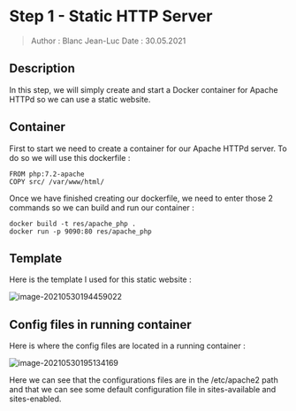 # Step 1 - Static HTTP Server

> Author : Blanc Jean-Luc
> Date : 30.05.2021

## Description

In this step, we will simply create and start a Docker container for Apache HTTPd so we can use a static website.

## Container

First to start we need to create a container for our Apache HTTPd server.
To do so we will use this dockerfile : 

```
FROM php:7.2-apache
COPY src/ /var/www/html/
```

Once we have finished creating our dockerfile, we need to enter those 2 commands so we can build and run our container : 

```
docker build -t res/apache_php .
docker run -p 9090:80 res/apache_php
```

## Template

Here is the template I used for this static website : 

![image-20210530194459022](C:\Users\jean_\AppData\Roaming\Typora\typora-user-images\image-20210530194459022.png)

## Config files in running container

Here is where the config files are located in a running container : 

![image-20210530195134169](C:\Users\jean_\AppData\Roaming\Typora\typora-user-images\image-20210530195134169.png)

Here we can see that the configurations files are in the /etc/apache2 path and that we can see some default configuration file in sites-available and sites-enabled.